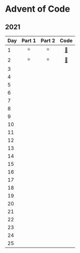 # Advent of Code

## 2021
| Day | Part 1  | Part 2 | Code |
| --- |:-------:|:------:|:------:|
|1    |⭐       |⭐     | [🔗](2021/01/main.py) |
|2    |⭐       |⭐     | [🔗](2021/02/main.py) |
|3    |       |     |
|4    |       |     |
|5    |       |     |
|6    |       |     |
|7    |       |     |
|8    |       |     |
|9    |       |     |
|10    |       |     |
|11    |       |     |
|12    |       |     |
|13    |       |     |
|14    |       |     |
|15    |       |     |
|16    |       |     |
|17    |       |     |
|18    |       |     |
|19    |       |     |
|20    |       |     |
|21    |       |     |
|22    |       |     |
|23    |       |     |
|24    |       |     |
|25    |       |     |
